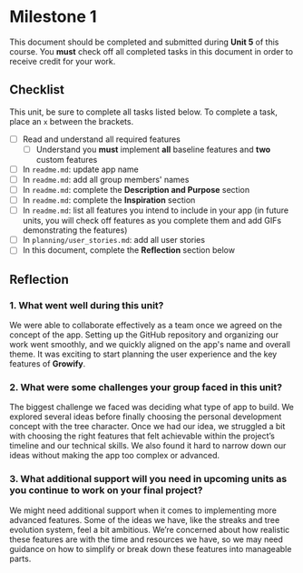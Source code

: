 # Milestone 1

This document should be completed and submitted during **Unit 5** of this course. You **must** check off all completed tasks in this document in order to receive credit for your work.

## Checklist

This unit, be sure to complete all tasks listed below. To complete a task, place an `x` between the brackets.

- [ ] Read and understand all required features
  - [ ] Understand you **must** implement **all** baseline features and **two** custom features
- [ ] In `readme.md`: update app name
- [ ] In `readme.md`: add all group members' names
- [ ] In `readme.md`: complete the **Description and Purpose** section
- [ ] In `readme.md`: complete the **Inspiration** section
- [ ] In `readme.md`: list all features you intend to include in your app (in future units, you will check off features as you complete them and add GIFs demonstrating the features)
- [ ] In `planning/user_stories.md`: add all user stories
- [ ] In this document, complete the **Reflection** section below

## Reflection

### 1. What went well during this unit?

We were able to collaborate effectively as a team once we agreed on the concept of the app. Setting up the GitHub repository and organizing our work went smoothly, and we quickly aligned on the app's name and overall theme. It was exciting to start planning the user experience and the key features of **Growify**.

### 2. What were some challenges your group faced in this unit?

The biggest challenge we faced was deciding what type of app to build. We explored several ideas before finally choosing the personal development concept with the tree character. Once we had our idea, we struggled a bit with choosing the right features that felt achievable within the project’s timeline and our technical skills. We also found it hard to narrow down our ideas without making the app too complex or advanced.

### 3. What additional support will you need in upcoming units as you continue to work on your final project?

We might need additional support when it comes to implementing more advanced features. Some of the ideas we have, like the streaks and tree evolution system, feel a bit ambitious. We’re concerned about how realistic these features are with the time and resources we have, so we may need guidance on how to simplify or break down these features into manageable parts.
